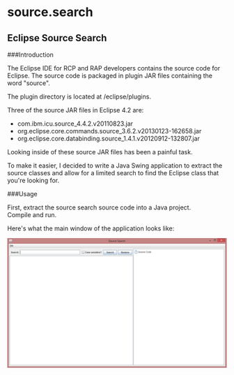 source.search
=============

Eclipse Source Search
---------------------

###Introduction

The Eclipse IDE for RCP and RAP developers contains the source code
for Eclipse.  The source code is packaged in plugin JAR files 
containing the word "source".

The plugin directory is located at /eclipse/plugins.

Three of the source JAR files in Eclipse 4.2 are:

* com.ibm.icu.source_4.4.2.v20110823.jar
* org.eclipse.core.commands.source_3.6.2.v20130123-162658.jar
* org.eclipse.core.databinding.source_1.4.1.v20120912-132807.jar

Looking inside of these source JAR files has been a painful task.

To make it easier, I decided to write a Java Swing application to
extract the source classes and allow for a limited search to find
the Eclipse class that you're looking for.

###Usage

First, extract the source search source code into a Java project.  
Compile and run.

Here's what the main window of the application looks like:

![main window](SourceSearch.png "Main Window")

